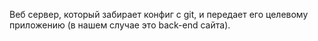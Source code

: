 Веб сервер, который забирает конфиг с git, и передает его целевому приложению (в нашем случае это back-end сайта).

